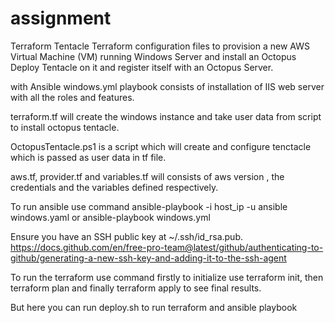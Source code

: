 # assignment

Terraform Tentacle
Terraform configuration files to provision a new AWS Virtual Machine (VM) running Windows Server and install an Octopus Deploy Tentacle on it and register itself with an Octopus Server.

with Ansible windows.yml playbook consists of installation of IIS web server with all the roles and features.

terraform.tf will create the windows instance and take user data from script to install octopus tentacle.

OctopusTentacle.ps1 is a script which will create and configure tenctacle which is passed as user data in tf file.

aws.tf, provider.tf and variables.tf will consists of aws version , the credentials and the variables defined respectively.

To run ansible use command ansible-playbook -i host_ip -u ansible windows.yaml or ansible-playbook windows.yml

Ensure you have an SSH public key at ~/.ssh/id_rsa.pub.
https://docs.github.com/en/free-pro-team@latest/github/authenticating-to-github/generating-a-new-ssh-key-and-adding-it-to-the-ssh-agent

To run the terraform use command firstly to initialize  use terraform init, then terraform plan and finally terraform apply to see final results.

But here you can run deploy.sh to run terraform and ansible playbook
